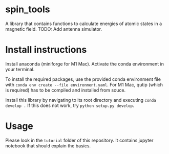 # spin_tools
A library that contains functions to calculate energies of atomic states in a magnetic field.
TODO: Add antenna simulator.

# Install instructions
Install anaconda (miniforge for M1 Mac). Activate the conda environment in your terminal.

To install the required packages, use the provided conda environment file with
`conda env create --file environment.yaml`.
For M1 Mac, qutip (which is required) has to be compiled and installed from souce.

Install this library by navigating to its root directory and executing
`conda develop .`
If this does not work, try
`python setup.py develop`.

# Usage
Please look in the `tutorial` folder of this repository. It contains jupyter notebook that should explain the basics.